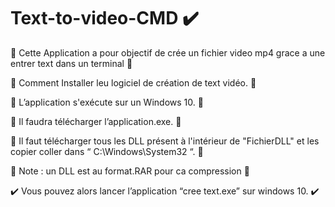 # Text-to-video-CMD ✔️

🎥 Cette Application a pour objectif de crée un fichier video mp4 grace a une entrer text dans un terminal 🎥

🔧 Comment Installer leu logiciel de création de text vidéo. 🔧

🔧 L’application s'exécute sur un Windows 10. 🔧

🔧 Il faudra télécharger l’application.exe. 🔧

🔧 Il faut télécharger tous les DLL présent à l'intérieur de "FichierDLL" et les copier coller dans “ C:\Windows\System32 “. 🔧

🔧 Note : un DLL est au format.RAR pour ca compression 🔧

✔️ Vous pouvez alors lancer l’application “cree text.exe” sur windows 10. ✔️
